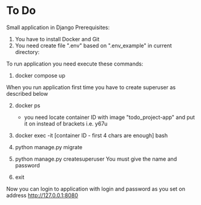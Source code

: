 # To Do
Small application in Django
Prerequisites:
1. You have to install Docker and Git
2. You need create file ".env" based on ".env_example" in current directory:



To run application you need execute these commands:
1. docker compose up

When you run application first time you have to create superuser as described below

2. docker ps
	- you need locate container ID with image "todo_project-app" and put it on instead of brackets i.e. y67u

3. docker exec -it [container ID - first 4 chars are enough] bash

4. python manage.py migrate

5. python manage.py createsuperuser 
You must give the name and password

6. exit

Now you can login to application with login and password as you set on address http://127.0.0.1:8080

